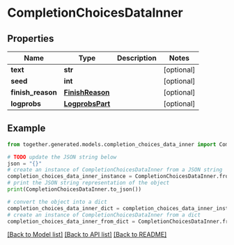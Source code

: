 # CompletionChoicesDataInner


## Properties

Name | Type | Description | Notes
------------ | ------------- | ------------- | -------------
**text** | **str** |  | [optional]
**seed** | **int** |  | [optional]
**finish_reason** | [**FinishReason**](FinishReason.md) |  | [optional]
**logprobs** | [**LogprobsPart**](.md) |  | [optional]

## Example

```python
from together.generated.models.completion_choices_data_inner import CompletionChoicesDataInner

# TODO update the JSON string below
json = "{}"
# create an instance of CompletionChoicesDataInner from a JSON string
completion_choices_data_inner_instance = CompletionChoicesDataInner.from_json(json)
# print the JSON string representation of the object
print(CompletionChoicesDataInner.to_json())

# convert the object into a dict
completion_choices_data_inner_dict = completion_choices_data_inner_instance.to_dict()
# create an instance of CompletionChoicesDataInner from a dict
completion_choices_data_inner_from_dict = CompletionChoicesDataInner.from_dict(completion_choices_data_inner_dict)
```
[[Back to Model list]](../README.md#documentation-for-models) [[Back to API list]](../README.md#documentation-for-api-endpoints) [[Back to README]](../README.md)
